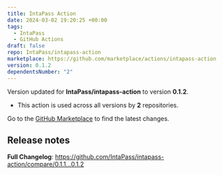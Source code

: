 ```yaml
---
title: IntaPass Action
date: 2024-03-02 19:20:25 +00:00
tags:
  - IntaPass
  - GitHub Actions
draft: false
repo: IntaPass/intapass-action
marketplace: https://github.com/marketplace/actions/intapass-action
version: 0.1.2
dependentsNumber: "2"
---
```



Version updated for **IntaPass/intapass-action** to version **0.1.2**.
- This action is used across all versions by **2** repositories.

Go to the [GitHub Marketplace](https://github.com/marketplace/actions/intapass-action) to find the latest changes.

## Release notes

**Full Changelog**: https://github.com/IntaPass/intapass-action/compare/0.1.1...0.1.2
